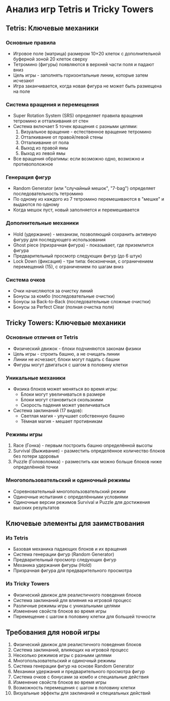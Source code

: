 # Анализ игр Tetris и Tricky Towers

## Tetris: Ключевые механики

### Основные правила
- Игровое поле (матрица) размером 10×20 клеток с дополнительной буферной зоной 20 клеток сверху
- Тетромино (фигуры) появляются в верхней части поля и падают вниз
- Цель игры - заполнять горизонтальные линии, которые затем исчезают
- Игра заканчивается, когда новая фигура не может быть размещена на поле

### Система вращения и перемещения
- Super Rotation System (SRS) определяет правила вращения тетромино и отталкивания от стен
- Система включает 5 точек вращения с разными целями:
  1. Визуальное вращение - естественное вращение тетромино
  2. Отталкивание от правой/левой стены
  3. Отталкивание от пола
  4. Выход из правой ямы
  5. Выход из левой ямы
- Все вращения обратимы: если возможно одно, возможно и противоположное

### Генерация фигур
- Random Generator (или "случайный мешок", "7-bag") определяет последовательность тетромино
- По одному из каждого из 7 тетромино перемешиваются в "мешке" и выдаются по одному
- Когда мешок пуст, новый заполняется и перемешивается

### Дополнительные механики
- Hold (удержание) - механизм, позволяющий сохранить активную фигуру для последующего использования
- Ghost piece (призрачная фигура) - показывает, где приземлится фигура
- Предварительный просмотр следующих фигур (до 6 штук)
- Lock Down (фиксация) - три типа: бесконечная, с ограничением перемещений (15), с ограничением по шагам вниз

### Система очков
- Очки начисляются за очистку линий
- Бонусы за комбо (последовательные очистки)
- Бонусы за Back-to-Back (последовательные сложные очистки)
- Бонусы за Perfect Clear (полная очистка поля)

## Tricky Towers: Ключевые механики

### Основные отличия от Tetris
- Физический движок - блоки подчиняются законам физики
- Цель игры - строить башню, а не очищать линии
- Линии не исчезают, блоки могут падать с башни
- Фигуры могут двигаться с шагом в половину клетки

### Уникальные механики
- Физика блоков может меняться во время игры:
  - Блоки могут увеличиваться в размере
  - Блоки могут становиться скользкими
  - Скорость падения может увеличиваться
- Система заклинаний (17 видов):
  - Светлая магия - улучшает собственную башню
  - Тёмная магия - мешает противникам

### Режимы игры
1. Race (Гонка) - первым построить башню определённой высоты
2. Survival (Выживание) - разместить определённое количество блоков без потери здоровья
3. Puzzle (Головоломка) - разместить как можно больше блоков ниже определённой точки

### Многопользовательский и одиночный режимы
- Соревновательный многопользовательский режим
- Одиночные испытания с определёнными условиями
- Одиночные версии режимов Survival и Puzzle для достижения высоких результатов

## Ключевые элементы для заимствования

### Из Tetris
- Базовая механика падающих блоков и их вращения
- Система генерации фигур (Random Generator)
- Предварительный просмотр следующих фигур
- Механика удержания фигуры (Hold)
- Призрачная фигура для предварительного просмотра

### Из Tricky Towers
- Физический движок для реалистичного поведения блоков
- Система заклинаний для влияния на игровой процесс
- Различные режимы игры с уникальными целями
- Изменение свойств блоков во время игры
- Перемещение с шагом в половину клетки для большей точности

## Требования для новой игры

1. Физический движок для реалистичного поведения блоков
2. Система заклинаний, влияющих на игровой процесс
3. Несколько режимов игры с разными целями
4. Многопользовательский и одиночный режимы
5. Система генерации фигур на основе Random Generator
6. Механики удержания и предварительного просмотра фигур
7. Система очков с бонусами за комбо и специальные действия
8. Изменение свойств блоков во время игры
9. Возможность перемещения с шагом в половину клетки
10. Визуальные эффекты для заклинаний и специальных действий
